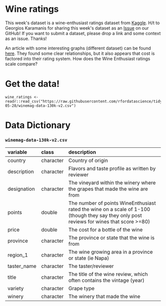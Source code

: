 # Wine ratings

This week's dataset is a wine-enthusiast ratings dataset from [Kaggle](https://www.kaggle.com/zynicide/wine-reviews). H/t to Georgios Karamanis for sharing this week's dataset as an [Issue](https://github.com/rfordatascience/tidytuesday/issues) on our GitHub! If you want to submit a dataset, please drop a link and some context as an issue. Thanks!

An article with some interesting graphs (different dataset) can be found [here](https://www.vivino.com/wine-news/how-much-does-a-good-bottle-of-wine-cost). They found some clear relationships, but it also appears that cost is factored into their rating system. How does the Wine Enthusiast ratings scale compare?


# Get the data!

```
wine_ratings <- readr::read_csv("https://raw.githubusercontent.com/rfordatascience/tidytuesday/master/data/2019/2019-05-28/winemag-data-130k-v2.csv")
```

# Data Dictionary


### `winemag-data-130k-v2.csv`

|variable              |class     |description |
|:---|:---|:-----------|
|country               |character | Country of origin |
|description           |character | Flavors and taste profile as written by reviewer |
|designation | character | The vineyard within the winery where the grapes that made the wine are from |
|points                |double    | The number of points WineEnthusiast rated the wine on a scale of 1-100 (though they say they only post reviews for wines that score >=80) |
|price                 |double    | The cost for a bottle of the wine |
|province              |character | The province or state that the wine is from|
|region_1              |character | The wine growing area in a province or state (ie Napa) |
|taster_name           |character | The taster/reviewer |
|title                 |character | The title of the wine review, which often contains the vintage (year) |
|variety               |character | Grape type |
|winery                |character | The winery that made the wine |